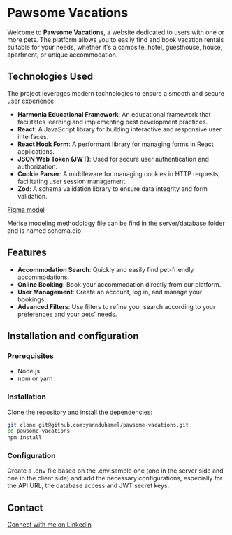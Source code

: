 # Pawsome Vacations

Welcome to **Pawsome Vacations**, a website dedicated to users with one or more pets. The platform allows you to easily find and book vacation rentals suitable for your needs, whether it's a campsite, hotel, guesthouse, house, apartment, or unique accommodation.

## Technologies Used

The project leverages modern technologies to ensure a smooth and secure user experience:

- **Harmonia Educational Framework**: An educational framework that facilitates learning and implementing best development practices.
- **React**: A JavaScript library for building interactive and responsive user interfaces.
- **React Hook Form**: A performant library for managing forms in React applications.
- **JSON Web Token (JWT)**: Used for secure user authentication and authorization.
- **Cookie Parser**: A middleware for managing cookies in HTTP requests, facilitating user session management.
- **Zod**: A schema validation library to ensure data integrity and form validation.

[Figma model](https://www.figma.com/design/XryU7jZhsYJzQIdsGC53Tn/Pawsome-Vacations?node-id=0-1&t=0Z9gGGV4KMVpCA7Z-0)

Merise modeling methodology file can be find in the server/database folder and is named schema.dio

## Features

- **Accommodation Search**: Quickly and easily find pet-friendly accommodations.
- **Online Booking**: Book your accommodation directly from our platform.
- **User Management**: Create an account, log in, and manage your bookings.
- **Advanced Filters**: Use filters to refine your search according to your preferences and your pets' needs.

## Installation and configuration

### Prerequisites

- Node.js
- npm or yarn

### Installation

Clone the repository and install the dependencies:

```bash
git clone git@github.com:yannduhamel/pawsome-vacations.git
cd pawsome-vacations
npm install
```

### Configuration

Create a .env file based on the .env.sample one (one in the server side and one in the client side) and add the necessary configurations, especially for the API URL, the database access and JWT secret keys.

## Contact

[Connect with me on LinkedIn](https://www.linkedin.com/in/yannduhamel/)
